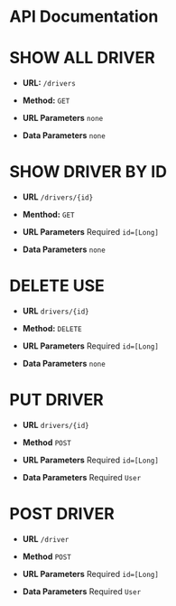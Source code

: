 # API Documentation

# SHOW ALL DRIVER

* **URL:**
`/drivers`

* **Method:**
`GET` 

* **URL Parameters**
 `none`

* **Data Parameters**
`none`


# SHOW DRIVER BY ID

* **URL**
`/drivers/{id}`

* **Menthod:**
`GET`

* **URL Parameters**
Required
`id=[Long]`

* **Data Parameters**
`none`

# DELETE USE

* **URL**
`drivers/{id}`

* **Method:**
`DELETE`

* **URL Parameters**
Required
`id=[Long]`

* **Data Parameters**
`none`

# PUT DRIVER

* **URL**
`drivers/{id}`

* **Method**
`POST`

* **URL Parameters**
Required
`id=[Long]`

* **Data Parameters**
Required
`User`

# POST DRIVER

* **URL**
`/driver`

* **Method**
`POST`

* **URL Parameters**
Required
`id=[Long]`

* **Data Parameters**
Required
`User`